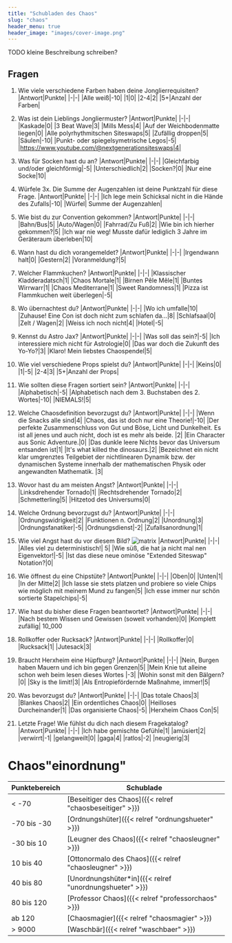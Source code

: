 ```yaml
---
title: "Schubladen des Chaos"
slug: "chaos"
header_menu: true
header_image: "images/cover-image.png"
---
```



TODO kleine Beschreibung schreiben?

## Fragen
1. Wie viele verschiedene Farben haben deine Jonglierrequisiten?
    |Antwort|Punkte|
    |-|-|
    |Alle weiß|-10|
    |1|0|
    |2-4|2|
    |5+|Anzahl der Farben|
2. Was ist dein Lieblings Jongliermuster?
    |Antwort|Punkte|
    |-|-|
    |Kaskade|0|
    |3 Beat Wave|3|
    |Mills Mess|4|
    |Auf der Weichbodenmatte liegen|0|
    |Alle polyrhythmitschen Siteswaps|5|
    |Zufällig droppen|5|
    |Säulen|-10|
    |Punkt- oder spiegelsymetrische Legos|-5|
    |https://www.youtube.com/@nextgenerationsiteswaps|4|
3. Was für Socken hast du an?
    |Antwort|Punkte|
    |-|-|
    |Gleichfarbig und/oder gleichförmig|-5|
    |Unterschiedlich|2|
    |Socken?|0|
    |Nur eine Socke|10|
4. Würfele 3x. Die Summe der Augenzahlen ist deine Punktzahl für diese Frage.
    |Antwort|Punkte|
    |-|-|
    |Ich lege mein Schicksal nicht in die Hände des Zufalls|-10|
    |Würfel| Summe der Augenzahlen|
5. Wie bist du zur Convention gekommen?
    |Antwort|Punkte|
    |-|-|
    |Bahn/Bus|5|
    |Auto/Wagen|0|
    |Fahrrad/Zu Fuß|2|
    |Wie bin ich hierher gekommen?|5|
    |Ich war nie weg! Musste dafür lediglich 3 Jahre im Geräteraum überleben|10|

6. Wann hast du dich vorangemeldet?
    |Antwort|Punkte|
    |-|-|
    |Irgendwann halt|0|
    |Gestern|2|
    |Voranmeldung?|5|
7.  Welcher Flammkuchen?
    |Antwort|Punkte|
    |-|-|
    |Klassischer Kladderadatsch|1|
    |Chaos Mortale|1|
    |Birnen Pêle Mêle|1|
    |Buntes Wirrwarr|1|
    |Chaos Mediterrane|1|
    |Sweet Randomness|1|
    |Pizza ist Flammkuchen weit überlegen|-5|
8.  Wo übernachtest du?
    |Antwort|Punkte|
    |-|-|
    |Wo ich umfalle|10|
    |Zuhause! Eine Con ist doch nicht zum schlafen da...|8|
    |Schlafsaal|0|
    |Zelt / Wagen|2|
    |Weiss ich noch nicht|4|
    |Hotel|-5|
9.  Kennst du Astro Jax?
    |Antwort|Punkte|
    |-|-|
    |Was soll das sein?|-5|
    |Ich interessiere mich nicht für Astrologie|0|
    |Das war doch die Zukunft des Yo-Yo?|3|
    |Klaro! Mein liebstes Chaospendel|5|
10. Wie viel verschiedene Props spielst du?
    |Antwort|Punkte|
    |-|-|
    |Keins|0|
    |1|-5|
    |2-4|3|
    |5+|Anzahl der Props|
11. Wie sollten diese Fragen sortiert sein?
    |Antwort|Punkte|
    |-|-|
    |Alphabetisch|-5|
    |Alphabetisch nach dem 3. Buchstaben des 2. Wortes|-10|
    |NIEMALS!|5|
12. Welche Chaosdefinition bevorzugst du?
    |Antwort|Punkte|
    |-|-|
    |Wenn die Snacks alle sind|4|
    |Chaos, das ist doch nur eine Theorie!|-10|
    |Der perfekte Zusammenschluss von Gut und Böse, Licht und Dunkelheit. Es ist all jenes und auch nicht, doch ist es mehr als beide. |2|
    |Ein Character aus Sonic Adventure.|0|
    |Das dunkle leere Nichts bevor das Universum entsanden ist|1|
    |It's what killed the dinosaurs.|2|
    |Bezeichnet ein nicht klar umgrenztes Teilgebiet der nichtlinearen Dynamik bzw. der dynamischen Systeme innerhalb der mathematischen Physik oder angewandten Mathematik. |3|
13. Wovor hast du am meisten Angst?
    |Antwort|Punkte|
    |-|-|
    |Linksdrehender Tornado|1|
    |Rechtsdrehender Tornado|2|
    |Schmetterling|5|
    |Hitzetod des Universums|0|
14. Welche Ordnung bevorzugst du?
    |Antwort|Punkte|
    |-|-|
    |Ordnungswidrigkeit|2|
    |Funktionen n. Ordnung|2|
    |Unordnung|3|
    |Ordnungsfanatiker|-5|
    |Ordnungsdienst|-2|
    |Zufallsanordnung|1|
15. Wie viel Angst hast du vor diesem Bild?
    ![matrix](/images/matrix_random.png)
    |Antwort|Punkte|
    |-|-|
    |Alles viel zu deterministisch!| 5|
    |Wie süß, die hat ja nicht mal nen Eigenvektor!|-5|
    |Ist das diese neue ominöse "Extended Siteswap" Notation?|0|
16. Wie öffnest du eine Chipstüte?
    |Antwort|Punkte|
    |-|-|
    |Oben|0|
    |Unten|1|
    |In der Mitte|2|
    |Ich lasse sie stets platzen und probiere so viele Chips wie möglich mit meinem Mund zu fangen|5|
    |Ich esse immer nur schön sortierte Stapelchips|-5|
17. Wie hast du bisher diese Fragen beantwortet?
    |Antwort|Punkte|
    |-|-|
    |Nach bestem Wissen und Gewissen (soweit vorhanden)|0|
    |Komplett zufällig| 10_000
18. Rollkoffer oder Rucksack?
    |Antwort|Punkte|
    |-|-|
    |Rollkoffer|0|
    |Rucksack|1|
    |Jutesack|3|
19. Braucht Herxheim eine Hüpfburg?
    |Antwort|Punkte|
    |-|-|
    |Nein, Burgen haben Mauern und ich bin gegen Grenzen|5|
    |Mein Knie tut alleine schon weh beim lesen dieses Wortes |-3|
    |Wohin sonst mit den Bälgern?|0|
    |Sky is the limit!|3|
    |Als Entropiefördernde Maßnahme, immer!|5|
20. Was bevorzugst du?
    |Antwort|Punkte|
    |-|-|
    |Das totale Chaos|3|
    |Blankes Chaos|2|
    |Ein ordentliches Chaos|0|
    |Heilloses Durcheinander|1|
    |Das organisierte Chaos|-5|
    |Herxheim Chaos Con|5|
21. Letzte Frage! Wie fühlst du dich nach diesem Fragekatalog?
    |Antwort|Punkte|
    |-|-|
    |Ich habe gemischte Gefühle|1|
    |amüsiert|2|
    |verwirrt|-1|
    |gelangweilt|0|
    |gaga|4|
    |ratlos|-2|
    |neugierig|3|

# Chaos"einordnung"

|Punktebereich|Schublade|
|-|-|
|< -70|[Beseitiger des Chaos]({{< relref "chaosbeseitiger" >}})|
|-70 bis -30|[Ordnungshüter]({{< relref "ordnungshueter" >}})|
|-30 bis 10|[Leugner des Chaos]({{< relref "chaosleugner" >}})|
|10 bis 40|[Ottonormalo des Chaos]({{< relref "chaosleugner" >}})|
|40 bis 80|[Unordnungshüter*in]({{< relref "unordnungshueter" >}})|
|80 bis 120|[Professor Chaos]({{< relref "professorchaos" >}})|
|ab 120|[Chaosmagier]({{< relref "chaosmagier" >}})|
|> 9000|[Waschbär]({{< relref "waschbaer" >}})|